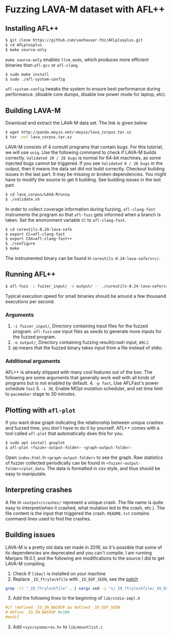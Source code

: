 ﻿

# Fuzzing LAVA-M dataset with AFL++

## Installing AFL++
```bash
$ git clone https://github.com/vanhauser-thc/AFLplusplus.git
$ cd AFLplusplus
$ make source-only
```
`make source-only` enables `llvm_mode`, which produces more efficient binaries than `afl-gcc` or `afl-clang`.
```bash
$ sudo make install
$ sudo ./afl-system-config
```
`afl-system-config` tweaks the system to ensure best performance during performance. (disable core dumps, disable low power mode for laptop, etc).

## Building LAVA-M
Download and extract the LAVA-M data set. The link is given below
```bash
$ wget http://panda.moyix.net/~moyix/lava_corpus.tar.xz
$ tar -xvf lava_corpus.tar.xz
```
LAVA-M consists of 4 coreutil programs that contain bugs. For this tutorial, we will use `uniq`. Use the following command to check if LAVA-M builds correctly. `Validated 20 / 28 bugs`  is normal for 64-bit machines, as some injected bugs cannot be triggered. If you see `Validated 0 / 28 bugs` in the output, then it means the data set did not build correctly. Checkout building issues in the last part. It may be missing or broken dependencies. You might have to modify the source to get it building. See building issues in the last part.
```bash
$ cd lava_corpus/LAVA-M/uniq
$ ./validate.sh
```
In order to collect coverage information during fuzzing, `afl-clang-fast` instruments the program so that `afl-fuzz` gets informed when a branch is taken.  Set the environment variable `CC` to  `afl-clang-fast`.
```bash
$ cd coreutils-8.24-lava-safe
$ export CC=afl-clang-fast
$ export CXX=afl-clang-fast++
$ ./configure
$ make
```
The instrumented binary can be found in `coreutils-8.24-lava-safe/src/`.

## Running AFL++
```bash
$ afl-fuzz -i fuzzer_input/ -o output/ -- ./coreutils-8.24-lava-safe/src/uniq @@
```
Typical execution speed for small binaries should be around a few thousand executions per second. 
### Arguments
1. `-i fuzzer_input/`, Directory containing input files for the fuzzed program. `afl-fuzz` use input files as seeds to generate more inputs for the fuzzed program.
2. `-o output/`, Directory containing fuzzing result(crash input, etc.)
3. `@@` means that the fuzzed binary takes input from a file instead of stdio.

### Additional arguments
AFL++ is already shipped with many cool features out of the box. The following are some arguments that generally work well with all kinds of programs but is not enabled by default.
4. `-p fast`,  Use AFLFast's power schedule `fast`
5. `-L 30`, Enable MOpt mutation scheduler, and set time limit to `pacemaker` stage to 30 minutes.

## Plotting with `afl-plot`
If you want draw graph indicating the relationship between unique crashes and fuzzed time, you don't have to do it by yourself. AFL++ comes with a tool called `afl-plot` that automatically does this for you.
```bash
$ sudo apt install gnuplot
$ afl-plot <fuzzer-output-folder> <graph-output-folder>
```
Open `index.html` in `<graph-output-folder>` to see the graph. Raw statistics of fuzzer collected periodically can be found in `<fuzzer-output-folder>/plot_data`. The data is formatted in csv style, and thus should be easy to manipulate.

## Interpreting crashes
A file in `<output>/crashes/` represent a unique crash. The file name is quite easy to interpret(when it crashed, what mutation led to the crash, etc.). The file content is the input that triggered the crash. `README.txt` contains command lines used to find the crashes.

## Building issues
LAVA-M is a pretty old data set made in 2016, so it's possible that some of its dependencies are deprecated and you can't compile. I am running Manjaro 19.0.1, and the following are modifications to the source I did to get LAVA-M compiling. 
1. Check if `libacl` is installed on your machine
2. Replace `_IO_ftrylockfile` with `_IO_EOF_SEEN`, see the [patch](https://github.com/coreutils/gnulib/commit/4af4a4a71827c0bc5e0ec67af23edef4f15cee8e)
```bash
grep -rl "_IO_ftrylockfile" . | xargs sed -i "s/_IO_ftrylockfile/_IO_EOF_SEEN/g"
```
3. Add the following lines to the beginning of `lib/stdio-impl.h`
```c
#if !defined _IO_IN_BACKUP && defined _IO_EOF_SEEN
# define _IO_IN_BACKUP 0x100
#endif
```
3. Add `<sys/sysmacros.h>` to `lib/mountlist.c`
